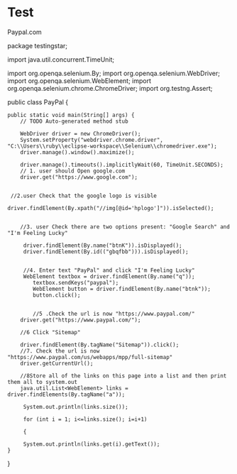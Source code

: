 # Test
Paypal.com

package testingstar;

import java.util.concurrent.TimeUnit;

import org.openqa.selenium.By;
import org.openqa.selenium.WebDriver;
import org.openqa.selenium.WebElement;
import org.openqa.selenium.chrome.ChromeDriver;
import org.testng.Assert;

public class PayPal {

	public static void main(String[] args) {
		// TODO Auto-generated method stub

		WebDriver driver = new ChromeDriver();
		System.setProperty("webdriver.chrome.driver", "C:\\Users\\ruby\\eclipse-workspace\\Selenium\\chromedriver.exe");
		driver.manage().window().maximize();

		driver.manage().timeouts().implicitlyWait(60, TimeUnit.SECONDS);
		// 1. user should Open google.com
		driver.get("https://www.google.com");
		
		
	 //2.user Check that the google logo is visible
			driver.findElement(By.xpath("//img[@id='hplogo']")).isSelected();
		
		
		//3. user Check there are two options present: "Google Search" and "I'm Feeling Lucky"
				
		 driver.findElement(By.name("btnK")).isDisplayed();
		 driver.findElement(By.id(("gbqfbb"))).isDisplayed();
		 
		 
		 //4. Enter text "PayPal" and click "I'm Feeling Lucky"
		 WebElement textbox = driver.findElement(By.name("q"));
		    textbox.sendKeys("paypal");
		    WebElement button = driver.findElement(By.name("btnk"));
		    button.click();
		    
		    
		    //5 .Check the url is now "https://www.paypal.com/"
		driver.get("https://www.paypal.com/");
		
		//6 Click "Sitemap"
		
		driver.findElement(By.tagName("Sitemap")).click();
		//7. Check the url is now "https://www.paypal.com/us/webapps/mpp/full-sitemap"
		driver.getCurrentUrl();
		
		//8Store all of the links on this page into a list and then print them all to system.out
		java.util.List<WebElement> links = driver.findElements(By.tagName("a"));
		 
		 System.out.println(links.size());
		 
		 for (int i = 1; i<=links.size(); i=i+1)
		 
		 {
		 
		 System.out.println(links.get(i).getText());
	}
	

}

